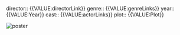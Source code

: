 
director:: {{VALUE:directorLink}}
genre:: {{VALUE:genreLinks}}
year:: {{VALUE:Year}}
cast:: {{VALUE:actorLinks}}
plot:: {{VALUE:Plot}}

![poster]({{VALUE:Poster}})
